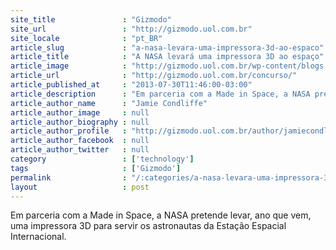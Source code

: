 ```yaml
---
site_title               : "Gizmodo"
site_url                 : "http://gizmodo.uol.com.br"
site_locale              : "pt_BR"
article_slug             : "a-nasa-levara-uma-impressora-3d-ao-espaco"
article_title            : "A NASA levará uma impressora 3D ao espaço"
article_image            : "http://gizmodo.uol.com.br/wp-content/blogs.dir/8/files/2013/07/Screen-Shot-2013-07-22-at-10.20.34-AM.png"
article_url              : "http://gizmodo.uol.com.br/concurso/"
article_published_at     : "2013-07-30T11:46:00-03:00"
article_description      : "Em parceria com a Made in Space, a NASA pretende levar, ano que vem, uma impressora 3D para servir os astronautas da Estação Espacial Internacional."
article_author_name      : "Jamie Condliffe"
article_author_image     : null
article_author_biography : null
article_author_profile   : "http://gizmodo.uol.com.br/author/jamiecondliffe/"
article_author_facebook  : null
article_author_twitter   : null
category                 : ['technology']
tags                     : ['Gizmodo']
permalink                : "/:categories/a-nasa-levara-uma-impressora-3d-ao-espaco/"
layout                   : post
---
```


Em parceria com a Made in Space, a NASA pretende levar, ano que vem, uma impressora 3D para servir os astronautas da Estação Espacial Internacional.
